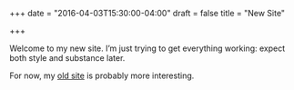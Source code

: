 +++
date = "2016-04-03T15:30:00-04:00"
draft = false
title = "New Site"

+++

Welcome to my new site. I’m just trying to get everything working:
expect both style and substance later.

For now, my [old site](http://zellyn.blogspot.com/) is probably more
interesting.
